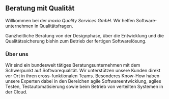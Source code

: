 ## Beratung mit Qualität

Willkommen bei der _inoxio Quality Services GmbH_. Wir helfen Software­unternehmen in Qualitäts­fragen. 

Ganzheitliche Beratung von der Designphase, über die Entwicklung und die 
Qualitätssicherung bishin zum Betrieb der fertigen Softwarelösung.

### Über uns

Wir sind ein bundesweit tätiges Beratungsunternehmen mit dem Schwerpunkt auf 
Softwarequalität. Wir unterstützen unsere Kunden direkt vor Ort in ihren
cross-funktionalen Teams. Besonderes Know-How haben unsere Experten 
dabei in den Bereichen agile Softwareentwicklung, agiles Testen, 
Test­automatisierung sowie beim Betrieb von verteilten Systemen in der Cloud.
